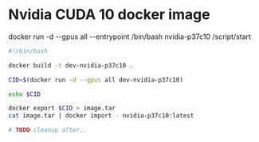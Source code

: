 
# Nvidia CUDA 10 docker image

docker run -d --gpus all --entrypoint /bin/bash nvidia-p37c10 /script/start


```bash
#!/bin/bash

docker build -t dev-nvidia-p37c10 .

CID=$(docker run -d --gpus all dev-nvidia-p37c10)

echo $CID

docker export $CID > image.tar
cat image.tar | docker import - nvidia-p37c10:latest

# TODO cleanup after..

```